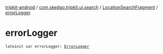 [tripkit-android](../../index.md) / [com.skedgo.tripkit.ui.search](../index.md) / [LocationSearchFragment](index.md) / [errorLogger](./error-logger.md)

# errorLogger

`lateinit var errorLogger: `[`ErrorLogger`](../../skedgo.tripkit.logging/-error-logger/index.md)